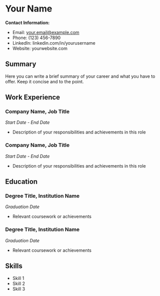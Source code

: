 # Your Name

**Contact Information:**

- Email: your.email@example.com
- Phone: (123) 456-7890
- LinkedIn: linkedin.com/in/yourusername
- Website: yourwebsite.com

## Summary

Here you can write a brief summary of your career and what you have to offer. Keep it concise and to the point.

## Work Experience

### Company Name, Job Title
*Start Date - End Date*

- Description of your responsibilities and achievements in this role

### Company Name, Job Title
*Start Date - End Date*

- Description of your responsibilities and achievements in this role

## Education

### Degree Title, Institution Name
*Graduation Date*

- Relevant coursework or achievements

### Degree Title, Institution Name
*Graduation Date*

- Relevant coursework or achievements

## Skills

- Skill 1
- Skill 2
- Skill 3
